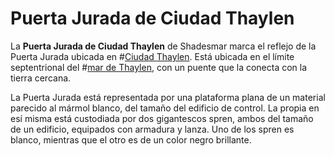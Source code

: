 # Puerta Jurada de Ciudad Thaylen
La **Puerta Jurada de Ciudad Thaylen** de Shadesmar marca el reflejo de la Puerta Jurada ubicada en #[Ciudad Thaylen](locations/thaylen-city). Está ubicada en el límite septentrional del #[mar de Thaylen](locations/thaylen-sea), con un puente que la conecta con la tierra cercana.

La Puerta Jurada está representada por una plataforma plana de un material parecido al mármol blanco, del tamaño del edificio de control. La propia en esí misma está custodiada por dos gigantescos spren, ambos del tamaño de un edificio, equipados con armadura y lanza. Uno de los spren es blanco, mientras que el otro es de un color negro brillante.  